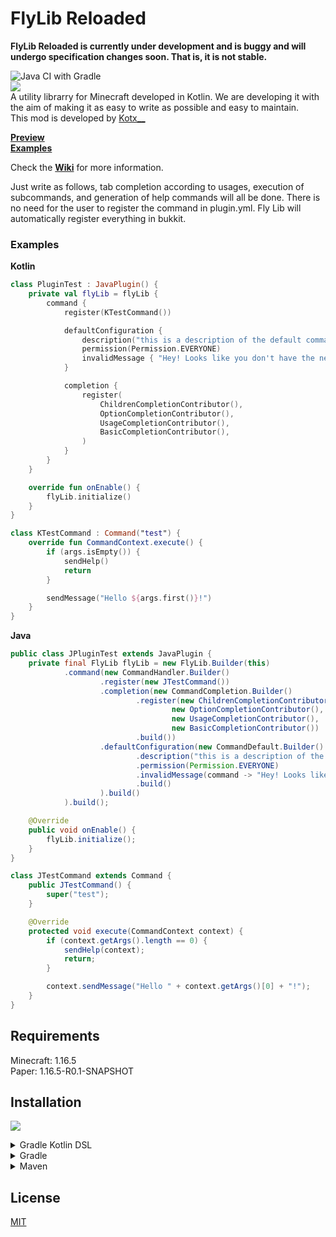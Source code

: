 # FlyLib Reloaded

__**FlyLib Reloaded is currently under development and is buggy and will undergo specification changes soon. That is, it is not stable.**__

![Java CI with Gradle](https://github.com/TeamKun/flylib-reloaded/workflows/Java%20CI%20with%20Gradle/badge.svg)  
[![](https://jitpack.io/v/TeamKun/flylib-reloaded.svg)](https://jitpack.io/#TeamKun/flylib-reloaded)  
A utility librarry for Minecraft developed in Kotlin. We are developing it with the aim of making it as easy to write as possible and easy to
maintain.  
This mod is developed by [Kotx\_\_](https://twitter.com/kotx__)

**[Preview](https://imgur.com/Wy5yUvI)**  
**[Examples](https://github.com/TeamKun/flylib-reloaded/tree/master/TestServer)**

Check the **[Wiki](https://kotlin-chan.gitbook.io/flylib-reloaded/)** for more information.

Just write as follows, tab completion according to usages, execution of subcommands, and generation of help commands will all be done. There is no
need for the user to register the command in plugin.yml. Fly Lib will automatically register everything in bukkit.

### Examples

**Kotlin**

```kotlin
class PluginTest : JavaPlugin() {
    private val flyLib = flyLib {
        command {
            register(KTestCommand())

            defaultConfiguration {
                description("this is a description of the default command.")
                permission(Permission.EVERYONE)
                invalidMessage { "Hey! Looks like you don't have the necessary permissions to run the command!" }
            }

            completion {
                register(
                    ChildrenCompletionContributor(),
                    OptionCompletionContributor(),
                    UsageCompletionContributor(),
                    BasicCompletionContributor(),
                )
            }
        }
    }

    override fun onEnable() {
        flyLib.initialize()
    }
}

class KTestCommand : Command("test") {
    override fun CommandContext.execute() {
        if (args.isEmpty()) {
            sendHelp()
            return
        }

        sendMessage("Hello ${args.first()}!")
    }
}
```

**Java**

```java
public class JPluginTest extends JavaPlugin {
    private final FlyLib flyLib = new FlyLib.Builder(this)
            .command(new CommandHandler.Builder()
                    .register(new JTestCommand())
                    .completion(new CommandCompletion.Builder()
                            .register(new ChildrenCompletionContributor(),
                                    new OptionCompletionContributor(),
                                    new UsageCompletionContributor(),
                                    new BasicCompletionContributor())
                            .build())
                    .defaultConfiguration(new CommandDefault.Builder()
                            .description("this is a description of the default command.")
                            .permission(Permission.EVERYONE)
                            .invalidMessage(command -> "Hey! Looks like you don't have the necessary permissions to run the command!")
                            .build()
                    ).build()
            ).build();

    @Override
    public void onEnable() {
        flyLib.initialize();
    }
}

class JTestCommand extends Command {
    public JTestCommand() {
        super("test");
    }

    @Override
    protected void execute(CommandContext context) {
        if (context.getArgs().length == 0) {
            sendHelp(context);
            return;
        }

        context.sendMessage("Hello " + context.getArgs()[0] + "!");
    }
}
```

## Requirements

Minecraft: 1.16.5  
Paper: 1.16.5-R0.1-SNAPSHOT

## Installation

[![](https://jitpack.io/v/TeamKun/flylib-reloaded.svg)](https://jitpack.io/#TeamKun/flylib-reloaded)

<details>
<summary>Gradle Kotlin DSL</summary>
<div>

```gradle
repositories {
    maven("https://jitpack.io")
}
```

```gradle
dependencies {
    implementation("com.github.TeamKun:flylib-reloaded:<VERSION>")
}

```

</div>
</details>

<details>
<summary>Gradle</summary>
<div>

```gradle
repositories {
    maven { url "https://jitpack.io" }
}
```

```gradle
dependencies {
    implementation "com.github.TeamKun:flylib-reloaded:<VERSION>"
}

```

</div>
</details>

<details>
<summary>Maven</summary>
<div>

```maven
<repositories>
    <repository>
        <id>jitpack.io</id>
        <url>https://jitpack.io</url>
    </repository>
</repositories>
```

```maven
<dependency>
    <groupId>com.github.TeamKun</groupId>
    <artifactId>flylib-reloaded</artifactId>
    <version>VERSION</version>
</dependency>

```

</div>
</details>

## License

[MIT](https://github.com/TeamKun/flylib-reloaded/blob/master/LICENSE)